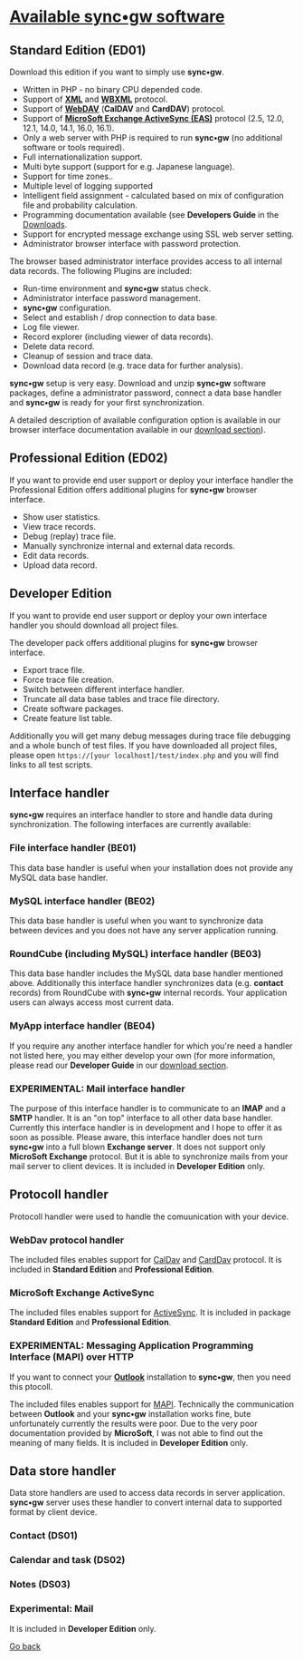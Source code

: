 # [Available sync•gw software](https://github.com/toteph42/syncgw/releases) #

## Standard Edition (ED01) ##
Download this edition if you want to simply use **sync•gw**.

* Written in PHP - no binary CPU depended code.
* Support of **[XML](https://en.wikipedia.org/wiki/XML)** and 
**[WBXML](http://en.wikipedia.org/wiki/WBXML)** protocol.
* Support of **[WebDAV](https://en.wikipedia.org/wiki/WebDAV)** (**CalDAV** and **CardDAV**) protocol.
* Support of **[MicroSoft Exchange ActiveSync (EAS)](http://en.wikipedia.org/wiki/Exchange_ActiveSync)** protocol (2.5, 12.0, 12.1, 14.0, 14.1, 16.0, 16.1).
* Only a web server with PHP is required to run **sync•gw** (no additional software or tools required).
* Full internationalization support.
* Multi byte support (support for e.g. Japanese language).
* Support for time zones..
* Multiple level of logging supported
* Intelligent field assignment - calculated based on mix of configuration file and probability calculation.
* Programming documentation available (see **Developers Guide** in the [Downloads](https://github.com/toteph42/syncgw/downloads/blob/master/Downloads.md).
* Support for encrypted message exchange using SSL web server setting.
* Administrator browser interface with password protection.

The browser based administrator interface provides access to all internal data records. The following Plugins are included:

* Run-time environment and **sync•gw** status check.
* Administrator interface password management.
* **sync•gw** configuration.
* Select and establish / drop connection to data base.
* Log file viewer.
* Record explorer (including viewer of data records).
* Delete data record.
* Cleanup of session and trace data.
* Download data record (e.g. trace data for further analysis).

**sync•gw** setup is very easy. Download and unzip **sync•gw** software packages, define a administrator password, connect a data base handler and **sync•gw** is ready for your first synchronization.

A detailed description of available configuration option is available in our browser interface documentation available in our [download section](https://github.com/toteph42/syncgw/blob/master/downloads/Downloads.md)).

## Professional Edition (ED02) ##
If you want to provide end user support or deploy your interface handler the Professional Edition offers additional plugins for **sync•gw** browser interface.

* Show user statistics.
* View trace records.
* Debug (replay) trace file.
* Manually synchronize internal and external data records.
* Edit data records.
* Upload data record.

## Developer Edition ##
If you want to provide end user support or deploy your own interface handler you should download all project files.

The developer pack offers additional plugins for **sync•gw** browser interface.

* Export trace file.
* Force trace file creation.
* Switch between different interface handler.
* Truncate all data base tables and trace file directory.
* Create software packages.
* Create feature list table.

Additionally you will get many debug messages during trace file debugging and a whole bunch of test files. If
you have downloaded all project files, please open `https://[your localhost]/test/index.php` and you
will find links to all test scripts.

## Interface handler ##
**sync•gw** requires an interface handler to store and handle data during synchronization. The following interfaces are currently available:

### File interface  handler (BE01) ###
This data base handler is useful when your installation does not provide any MySQL data base handler.

### MySQL interface handler (BE02) ###
This data base handler is useful when you want to synchronize data between devices and you does not have any server application running.

### RoundCube (including MySQL) interface handler (BE03) ###
This data base handler includes the MySQL data base handler mentioned above. Additionally this interface handler synchronizes data (e.g. **contact** records) from RoundCube with **sync•gw** internal records. Your application users can always access most current data.

### MyApp interface handler (BE04) ###
If you require any another interface handler for which you're need a handler not listed here, you may either develop your own (for more information, please read our **Developer Guide** in our [download section](https://github.com/toteph42/syncgw/blob/master/downloads/Downloads.md).

### EXPERIMENTAL: Mail interface handler ###
The purpose of this interface handler is to communicate to an **IMAP** and a **SMTP** handler. It is an "on top" interface to all other data base handler. Currently this interface handler is in development and I hope to offer it as soon as possible. Please aware, this interface handler does not turn **sync•gw** into a full blown **Exchange server**. It does not support only **MicroSoft Exchange** protocol. But it is able to synchronize mails from your mail server to client devices. It is included in **Developer Edition** only.

## Protocoll handler ##
Protocoll handler were used to handle the comuunication with your device. 

### WebDav protocol handler ###
The included files enables support for [CalDav](http://en.wikipedia.org/wiki/CalDAV) and [CardDav](http://en.wikipedia.org/wiki/CardDAV) protocol. It is included in **Standard Edition** and **Professional Edition**.

### MicroSoft Exchange ActiveSync ###
The included files  enables support for [ActiveSync](http://en.wikipedia.org/wiki/Exchange_ActiveSync). 
It is included in package **Standard Edition** and **Professional Edition**.

### EXPERIMENTAL: Messaging Application Programming Interface (MAPI) over HTTP ##
If you want to connect your **[Outlook](https://en.wikipedia.org/wiki/Outlook)** installation to **sync•gw**,
then you need this ptocoll.

The included files enables support for [MAPI](https://en.wikipedia.org/wiki/MAPI). Technically the
communication between **Outlook** and your **sync•gw** installation works fine, bute unfortunately 
currently the results were poor. Due to the very poor documentation provided by **MicroSoft**, I was not able
to find out the meaning of many fields. It is included in **Developer Edition** only.

## Data store handler ##
Data store handlers are used to access data records in server application. **sync•gw** server uses these handler to convert internal data to supported format by client device.

### Contact (DS01) ###
### Calendar and task (DS02) ###
### Notes (DS03) ###
### Experimental: Mail ###
It is included in **Developer Edition** only.

[Go back](https://github.com/toteph42/syncgw/)
